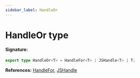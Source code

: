 ```yaml
---
sidebar_label: HandleOr
---
```


# HandleOr type

#### Signature:

```typescript
export type HandleOr<T> = HandleFor<T> | JSHandle<T> | T;
```

**References:** [HandleFor](./puppeteer.handlefor.md), [JSHandle](./puppeteer.jshandle.md)

